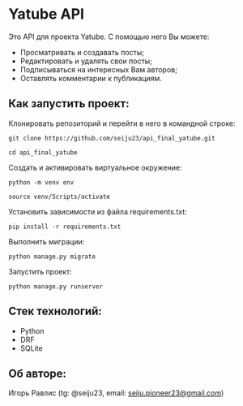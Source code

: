 # Yatube API
Это API для проекта Yatube. С помощью него Вы можете:
- Просматривать и создавать посты;
- Редактировать и удалять свои посты;
- Подписываться на интересных Вам авторов;
- Оставлять комментарии к публикациям.

## Как запустить проект:

Клонировать репозиторий и перейти в него в командной строке:

```
git clone https://github.com/seiju23/api_final_yatube.git
```

```
cd api_final_yatube
```

Cоздать и активировать виртуальное окружение:

```
python -m venv env
```

```
source venv/Scripts/activate
```

Установить зависимости из файла requirements.txt:

```
pip install -r requirements.txt
```

Выполнить миграции:

```
python manage.py migrate
```

Запустить проект:

```
python manage.py runserver
```

## Стек технологий:
- Python
- DRF
- SQLite

## Об авторе:
Игорь Равлис (tg: @seiju23, email: seiju.pioneer23@gmail.com)
